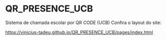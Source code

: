 # QR_PRESENCE_UCB
Sistema de chamada escolar por QR CODE (UCB)
Confira o layout do site:

https://vinicius-tadeu.github.io/QR_PRESENCE_UCB/pages/index.html
